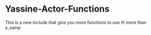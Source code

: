 # Yassine-Actor-Functions
This is a new include that give you more functions to use it! more than a_samp
